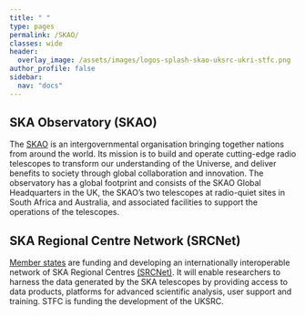 ```yaml
---
title: " "
type: pages
permalink: /SKAO/
classes: wide
header:
  overlay_image: /assets/images/logos-splash-skao-uksrc-ukri-stfc.png
author_profile: false
sidebar: 
  nav: "docs"
---
```

## SKA Observatory (SKAO) ##
The [SKAO](https://www.skao.int/) is an intergovernmental organisation bringing together nations from around the world. Its mission is to build and operate cutting-edge radio telescopes to transform our understanding of the Universe, and deliver benefits to society through global collaboration and innovation. The observatory has a global footprint and consists of the SKAO Global Headquarters in the UK, the SKAO’s two telescopes at radio-quiet sites in South Africa and Australia, and associated facilities to support the operations of the telescopes.

## SKA Regional Centre Network (SRCNet) ## 
[Member states](https://www.skao.int/en/partners/skao-members) are funding and developing an internationally interoperable network of SKA Regional Centres [(SRCNet)](https://www.skao.int/en/explore/big-data/362/ska-regional-centres). It will enable researchers to harness the data generated by the SKA telescopes by providing access to data products, platforms for advanced scientific analysis, user support and training. STFC is funding the development of the UKSRC.
